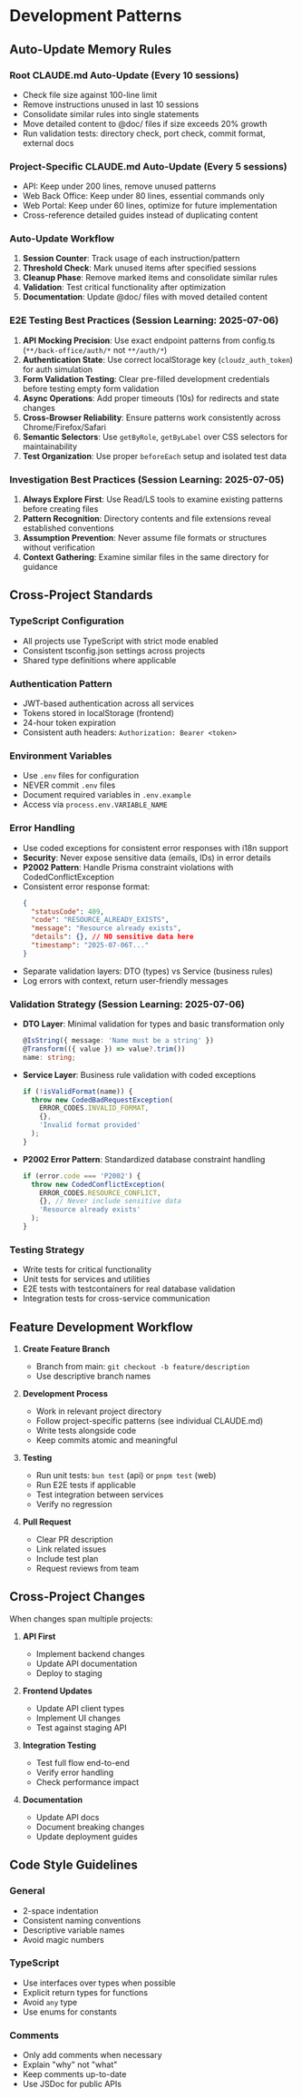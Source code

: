 # Development Patterns

## Auto-Update Memory Rules

### Root CLAUDE.md Auto-Update (Every 10 sessions)
- Check file size against 100-line limit
- Remove instructions unused in last 10 sessions
- Consolidate similar rules into single statements
- Move detailed content to @doc/ files if size exceeds 20% growth
- Run validation tests: directory check, port check, commit format, external docs

### Project-Specific CLAUDE.md Auto-Update (Every 5 sessions)
- API: Keep under 200 lines, remove unused patterns
- Web Back Office: Keep under 80 lines, essential commands only
- Web Portal: Keep under 60 lines, optimize for future implementation
- Cross-reference detailed guides instead of duplicating content

### Auto-Update Workflow
1. **Session Counter**: Track usage of each instruction/pattern
2. **Threshold Check**: Mark unused items after specified sessions
3. **Cleanup Phase**: Remove marked items and consolidate similar rules
4. **Validation**: Test critical functionality after optimization
5. **Documentation**: Update @doc/ files with moved detailed content

### E2E Testing Best Practices (Session Learning: 2025-07-06)
1. **API Mocking Precision**: Use exact endpoint patterns from config.ts (`**/back-office/auth/*` not `**/auth/*`)
2. **Authentication State**: Use correct localStorage key (`cloudz_auth_token`) for auth simulation
3. **Form Validation Testing**: Clear pre-filled development credentials before testing empty form validation
4. **Async Operations**: Add proper timeouts (10s) for redirects and state changes
5. **Cross-Browser Reliability**: Ensure patterns work consistently across Chrome/Firefox/Safari
6. **Semantic Selectors**: Use `getByRole`, `getByLabel` over CSS selectors for maintainability
7. **Test Organization**: Use proper `beforeEach` setup and isolated test data

### Investigation Best Practices (Session Learning: 2025-07-05)
1. **Always Explore First**: Use Read/LS tools to examine existing patterns before creating files
2. **Pattern Recognition**: Directory contents and file extensions reveal established conventions
3. **Assumption Prevention**: Never assume file formats or structures without verification
4. **Context Gathering**: Examine similar files in the same directory for guidance

## Cross-Project Standards

### TypeScript Configuration
- All projects use TypeScript with strict mode enabled
- Consistent tsconfig.json settings across projects
- Shared type definitions where applicable

### Authentication Pattern
- JWT-based authentication across all services
- Tokens stored in localStorage (frontend)
- 24-hour token expiration
- Consistent auth headers: `Authorization: Bearer <token>`

### Environment Variables
- Use `.env` files for configuration
- NEVER commit `.env` files
- Document required variables in `.env.example`
- Access via `process.env.VARIABLE_NAME`

### Error Handling
- Use coded exceptions for consistent error responses with i18n support
- **Security**: Never expose sensitive data (emails, IDs) in error details
- **P2002 Pattern**: Handle Prisma constraint violations with CodedConflictException
- Consistent error response format:
  ```json
  {
    "statusCode": 409,
    "code": "RESOURCE_ALREADY_EXISTS",
    "message": "Resource already exists",
    "details": {}, // NO sensitive data here
    "timestamp": "2025-07-06T..."
  }
  ```
- Separate validation layers: DTO (types) vs Service (business rules)
- Log errors with context, return user-friendly messages

### Validation Strategy (Session Learning: 2025-07-06)
- **DTO Layer**: Minimal validation for types and basic transformation only
  ```typescript
  @IsString({ message: 'Name must be a string' })
  @Transform(({ value }) => value?.trim())
  name: string;
  ```
- **Service Layer**: Business rule validation with coded exceptions
  ```typescript
  if (!isValidFormat(name)) {
    throw new CodedBadRequestException(
      ERROR_CODES.INVALID_FORMAT,
      {},
      'Invalid format provided'
    );
  }
  ```
- **P2002 Error Pattern**: Standardized database constraint handling
  ```typescript
  if (error.code === 'P2002') {
    throw new CodedConflictException(
      ERROR_CODES.RESOURCE_CONFLICT,
      {}, // Never include sensitive data
      'Resource already exists'
    );
  }
  ```

### Testing Strategy
- Write tests for critical functionality
- Unit tests for services and utilities
- E2E tests with testcontainers for real database validation
- Integration tests for cross-service communication

## Feature Development Workflow

1. **Create Feature Branch**
   - Branch from main: `git checkout -b feature/description`
   - Use descriptive branch names

2. **Development Process**
   - Work in relevant project directory
   - Follow project-specific patterns (see individual CLAUDE.md)
   - Write tests alongside code
   - Keep commits atomic and meaningful

3. **Testing**
   - Run unit tests: `bun test` (api) or `pnpm test` (web)
   - Run E2E tests if applicable
   - Test integration between services
   - Verify no regression

4. **Pull Request**
   - Clear PR description
   - Link related issues
   - Include test plan
   - Request reviews from team

## Cross-Project Changes

When changes span multiple projects:

1. **API First**
   - Implement backend changes
   - Update API documentation
   - Deploy to staging

2. **Frontend Updates**
   - Update API client types
   - Implement UI changes
   - Test against staging API

3. **Integration Testing**
   - Test full flow end-to-end
   - Verify error handling
   - Check performance impact

4. **Documentation**
   - Update API docs
   - Document breaking changes
   - Update deployment guides

## Code Style Guidelines

### General
- 2-space indentation
- Consistent naming conventions
- Descriptive variable names
- Avoid magic numbers

### TypeScript
- Use interfaces over types when possible
- Explicit return types for functions
- Avoid `any` type
- Use enums for constants

### Comments
- Only add comments when necessary
- Explain "why" not "what"
- Keep comments up-to-date
- Use JSDoc for public APIs